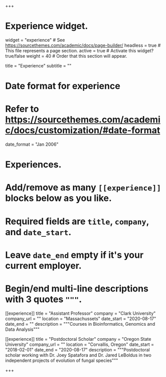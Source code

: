 +++
# Experience widget.
widget = "experience"  # See https://sourcethemes.com/academic/docs/page-builder/
headless = true  # This file represents a page section.
active = true  # Activate this widget? true/false
weight = 40  # Order that this section will appear.

title = "Experience"
subtitle = ""

# Date format for experience
#   Refer to https://sourcethemes.com/academic/docs/customization/#date-format
date_format = "Jan 2006"

# Experiences.
#   Add/remove as many `[[experience]]` blocks below as you like.
#   Required fields are `title`, `company`, and `date_start`.
#   Leave `date_end` empty if it's your current employer.
#   Begin/end multi-line descriptions with 3 quotes `"""`.


[[experience]]
  title = "Assistant Professor"
  company = "Clark University"
  company_url = ""
  location = "Massachussets"
  date_start = "2020-08-17"
  date_end = ""
  description = """Courses in Bioinformatics, Genomics and Data Analysis"""
  
  
[[experience]]
  title = "Postdoctoral Scholar"
  company = "Oregon State University"
  company_url = ""
  location = "Corvallis, Oregon"
  date_start = "2018-02-01"
  date_end = "2020-08-17"
  description = """Postdoctoral scholar working with Dr. Joey Spatafora and Dr. Jared LeBoldus in two independent projects of evolution of fungal species"""

+++
